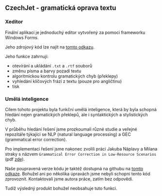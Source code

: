 ## CzechJet - gramatická oprava textu

### Xeditor

Finální aplikací je jednoduchý editor vytvořený za pomoci frameworku Windows Forms.

Jeho zdrojový kód lze najít na [tomto odkazu](https://github.com/czechjet2021/Xeditor). 

Jeho funkce zahrnují:

- otevírání a ukládání `.txt` a `.rtf` souborů
- změnu písma a barvy pozadí textu
- algoritmickou kontrolu gramatických chyb (překlepy)
- vyhledání klíčových frází z textu (pouze pro angličtinu)
- tisk

### Umělá inteligence

Cílem tohoto projektu byla funkční umělá inteligence, která by byla schopná hledání nejen gramatických překlepů, ale i syntaktických a stylistických chyb.

V průběhu hledání řešení jsme prozkoumali různé studie a veřejné repozitáře týkající se NLP (natural language processing) a GEC (grammatical error correction). 

Pro implementaci řešení jsme nakonec zvolili práci Jakuba Náplavy a Milana straky s názvem  `Grammatical Error Correction in Low-Resource Scenarios` (pdf [zde](http://ufal.mff.cuni.cz/biblio/attachments/2019-naplava-p7438659577534366726.pdf)).

Naše poupravená verze kódu je taktéž dostupná na githubu na [tomto odkaze](https://github.com/czechjet2021/ml-gec). Bohužel ani po několika úpravách jsme nebyli schopni tento kód zprovoznit. Kontaktovali jsme autora práce, zatím bez odpovědi.

Tudíž výsledný produkt bohužel neobsahuje tuto funkci.
